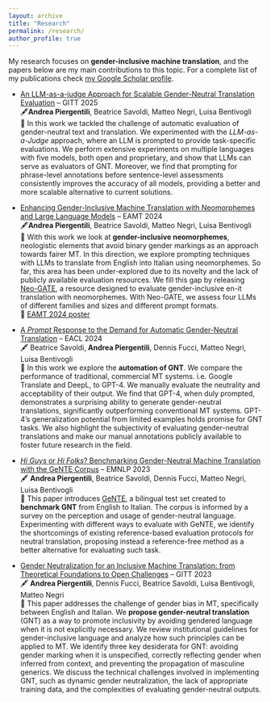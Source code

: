 ```yaml
---
layout: archive
title: "Research"
permalink: /research/
author_profile: true
---
```


My research focuses on **gender-inclusive machine translation**, and the papers below are my main contributions to this topic.
For a complete list of my publications check [my Google Scholar profile](https://scholar.google.com/citations?user=SceVs8kAAAAJ&hl=it).

* [An LLM-as-a-judge Approach for Scalable Gender-Neutral Translation Evaluation](https://arxiv.org/abs/2504.11934) – GITT 2025\
    🖋️**Andrea Piergentili**, Beatrice Savoldi, Matteo Negri, Luisa Bentivogli\
    📄 In this work we tackled the challenge of automatic evaluation of gender-neutral text and translation. We experimented with the _LLM-as-a-Judge_ approach, where an LLM is prompted to provide task-specific evaluations. We perform extensive experiments on multiple languages with five models, both open and proprietary, and show that LLMs can serve as evaluators of GNT. Moreover, we find that prompting for phrase-level annotations before sentence-level assessments consistently improves the accuracy of all models, providing a better and more scalable alternative to current solutions. 

* [Enhancing Gender-Inclusive Machine Translation with Neomorphemes and Large Language Models](https://aclanthology.org/2024.eamt-1.25/) – EAMT 2024\
    🖋️**Andrea Piergentili**, Beatrice Savoldi, Matteo Negri, Luisa Bentivogli\
    📄 With this work we look at **gender-inclusive neomorphemes**, neologistic elements that avoid binary gender markings as an approach towards fairer MT. In this direction, we explore prompting techniques with LLMs to translate from English into Italian using neomorphemes. So far, this area has been under-explored due to its novelty and the lack of publicly available evaluation resources. We fill this gap by releasing [Neo-GATE](https://huggingface.co/datasets/FBK-MT/Neo-GATE), a resource designed to evaluate gender-inclusive en-it translation with neomorphemes. With Neo-GATE, we assess four LLMs of different families and sizes and different prompt formats.\
    🌌 [EAMT 2024 poster](https://drive.google.com/file/d/1aXmjviVJgYAkeugv77R1iiLy5lsnDxaI/view?usp=sharing)

* [A _Prompt_ Response to the Demand for Automatic Gender-Neutral Translation](https://aclanthology.org/2024.eacl-short.23/) – EACL 2024\
    🖋️ Beatrice Savoldi, **Andrea Piergentili**, Dennis Fucci, Matteo Negri, Luisa Bentivogli\
    📄 In this work we explore the **automation of GNT**. We compare the performance of traditional, commercial MT systems. i.e. Google Translate and DeepL, to GPT-4. We manually evaluate the neutrality and acceptability of their output. We find that GPT-4, when duly prompted, demonstrates a surprising ability to generate gender-neutral translations, significantly outperforming conventional MT systems. GPT-4’s generalization potential from limited examples holds promise for GNT tasks. We also highlight the subjectivity of evaluating gender-neutral translations and make our manual annotations publicly available to foster future research in the field.

* [_Hi Guys_ or _Hi Folks_? Benchmarking Gender-Neutral Machine Translation with the GeNTE Corpus](https://aclanthology.org/2023.emnlp-main.873/) – EMNLP 2023 \
    🖋️ **Andrea Piergentili**, Beatrice Savoldi, Dennis Fucci, Matteo Negri, Luisa Bentivogli\
    📄 This paper introduces [GeNTE](https://huggingface.co/datasets/FBK-MT/GeNTE), a bilingual test set created to **benchmark GNT** from English to Italian. The corpus is informed by a survey on the perception and usage of gender-neutral language. Experimenting with different ways to evaluate with GeNTE, we identify the shortcomings of existing reference-based evaluation protocols for neutral translation, proposing instead a reference-free method as a better alternative for evaluating such task.

* [Gender Neutralization for an Inclusive Machine Translation: from Theoretical Foundations to Open Challenges](https://aclanthology.org/2023.gitt-1.7/) – GITT 2023\
    🖋️ **Andrea Piergentili**, Dennis Fucci, Beatrice Savoldi, Luisa Bentivogli, Matteo Negri\
    📄 This paper addresses the challenge of gender bias in MT, specifically between English and Italian. We **propose gender-neutral translation** (GNT) as a way to promote inclusivity by avoiding gendered language when it is not explicitly necessary. We review institutional guidelines for gender-inclusive language and analyze how such principles can be applied to MT. We identify three key desiderata for GNT: avoiding gender marking when it is unspecified, correctly reflecting gender when inferred from context, and preventing the propagation of masculine generics. We discuss the technical challenges involved in implementing GNT, such as dynamic gender neutralization, the lack of appropriate training data, and the complexities of evaluating gender-neutral outputs.
